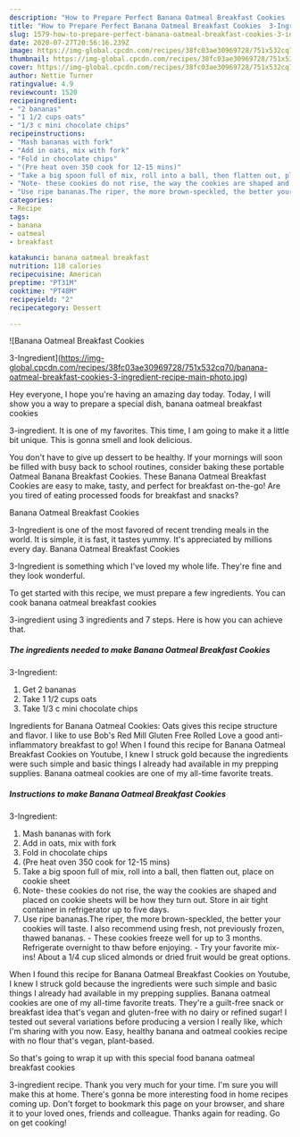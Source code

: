 ```yaml
---
description: "How to Prepare Perfect Banana Oatmeal Breakfast Cookies  3-Ingredient"
title: "How to Prepare Perfect Banana Oatmeal Breakfast Cookies  3-Ingredient"
slug: 1579-how-to-prepare-perfect-banana-oatmeal-breakfast-cookies-3-ingredient
date: 2020-07-27T20:56:16.239Z
image: https://img-global.cpcdn.com/recipes/38fc03ae30969728/751x532cq70/banana-oatmeal-breakfast-cookies-3-ingredient-recipe-main-photo.jpg
thumbnail: https://img-global.cpcdn.com/recipes/38fc03ae30969728/751x532cq70/banana-oatmeal-breakfast-cookies-3-ingredient-recipe-main-photo.jpg
cover: https://img-global.cpcdn.com/recipes/38fc03ae30969728/751x532cq70/banana-oatmeal-breakfast-cookies-3-ingredient-recipe-main-photo.jpg
author: Nettie Turner
ratingvalue: 4.9
reviewcount: 1520
recipeingredient:
- "2 bananas"
- "1 1/2 cups oats"
- "1/3 c mini chocolate chips"
recipeinstructions:
- "Mash bananas with fork"
- "Add in oats, mix with fork"
- "Fold in chocolate chips"
- "(Pre heat oven 350 cook for 12-15 mins)"
- "Take a big spoon full of mix, roll into a ball, then flatten out, place on cookie sheet"
- "Note- these cookies do not rise, the way the cookies are shaped and placed on cookie sheets will be how they turn out. Store in air tight container in refrigerator up to five days."
- "Use ripe bananas.The riper, the more brown-speckled, the better your cookies will taste. I also recommend using fresh, not previously frozen, thawed bananas. These cookies freeze well for up to 3 months. Refrigerate overnight to thaw before enjoying. Try your favorite mix-ins! About a 1/4 cup sliced almonds or dried fruit would be great options."
categories:
- Recipe
tags:
- banana
- oatmeal
- breakfast

katakunci: banana oatmeal breakfast 
nutrition: 118 calories
recipecuisine: American
preptime: "PT31M"
cooktime: "PT48M"
recipeyield: "2"
recipecategory: Dessert

---
```



![Banana Oatmeal Breakfast Cookies

3-Ingredient](https://img-global.cpcdn.com/recipes/38fc03ae30969728/751x532cq70/banana-oatmeal-breakfast-cookies-3-ingredient-recipe-main-photo.jpg)

Hey everyone, I hope you're having an amazing day today. Today, I will show you a way to prepare a special dish, banana oatmeal breakfast cookies

3-ingredient. It is one of my favorites. This time, I am going to make it a little bit unique. This is gonna smell and look delicious.

You don&#39;t have to give up dessert to be healthy. If your mornings will soon be filled with busy back to school routines, consider baking these portable Oatmeal Banana Breakfast Cookies. These Banana Oatmeal Breakfast Cookies are easy to make, tasty, and perfect for breakfast on-the-go! Are you tired of eating processed foods for breakfast and snacks?

Banana Oatmeal Breakfast Cookies

3-Ingredient is one of the most favored of recent trending meals in the world. It is simple, it is fast, it tastes yummy. It's appreciated by millions every day. Banana Oatmeal Breakfast Cookies

3-Ingredient is something which I've loved my whole life. They're fine and they look wonderful.


To get started with this recipe, we must prepare a few ingredients. You can cook banana oatmeal breakfast cookies

3-ingredient using 3 ingredients and 7 steps. Here is how you can achieve that.

<!--inarticleads1-->

##### The ingredients needed to make Banana Oatmeal Breakfast Cookies

3-Ingredient:

1. Get 2 bananas
1. Take 1 1/2 cups oats
1. Take 1/3 c mini chocolate chips


Ingredients for Banana Oatmeal Cookies: Oats gives this recipe structure and flavor. I like to use Bob&#39;s Red Mill Gluten Free Rolled Love a good anti-inflammatory breakfast to go! When I found this recipe for Banana Oatmeal Breakfast Cookies on Youtube, I knew I struck gold because the ingredients were such simple and basic things I already had available in my prepping supplies. Banana oatmeal cookies are one of my all-time favorite treats. 

<!--inarticleads2-->

##### Instructions to make Banana Oatmeal Breakfast Cookies

3-Ingredient:

1. Mash bananas with fork
1. Add in oats, mix with fork
1. Fold in chocolate chips
1. (Pre heat oven 350 cook for 12-15 mins)
1. Take a big spoon full of mix, roll into a ball, then flatten out, place on cookie sheet
1. Note- these cookies do not rise, the way the cookies are shaped and placed on cookie sheets will be how they turn out. Store in air tight container in refrigerator up to five days.
1. Use ripe bananas.The riper, the more brown-speckled, the better your cookies will taste. I also recommend using fresh, not previously frozen, thawed bananas. - These cookies freeze well for up to 3 months. Refrigerate overnight to thaw before enjoying. - Try your favorite mix-ins! About a 1/4 cup sliced almonds or dried fruit would be great options.


When I found this recipe for Banana Oatmeal Breakfast Cookies on Youtube, I knew I struck gold because the ingredients were such simple and basic things I already had available in my prepping supplies. Banana oatmeal cookies are one of my all-time favorite treats. They&#39;re a guilt-free snack or breakfast idea that&#39;s vegan and gluten-free with no dairy or refined sugar! I tested out several variations before producing a version I really like, which I&#39;m sharing with you now. Easy, healthy banana and oatmeal cookies recipe with no flour that&#39;s vegan, plant-based. 

So that's going to wrap it up with this special food banana oatmeal breakfast cookies

3-ingredient recipe. Thank you very much for your time. I'm sure you will make this at home. There's gonna be more interesting food in home recipes coming up. Don't forget to bookmark this page on your browser, and share it to your loved ones, friends and colleague. Thanks again for reading. Go on get cooking!
